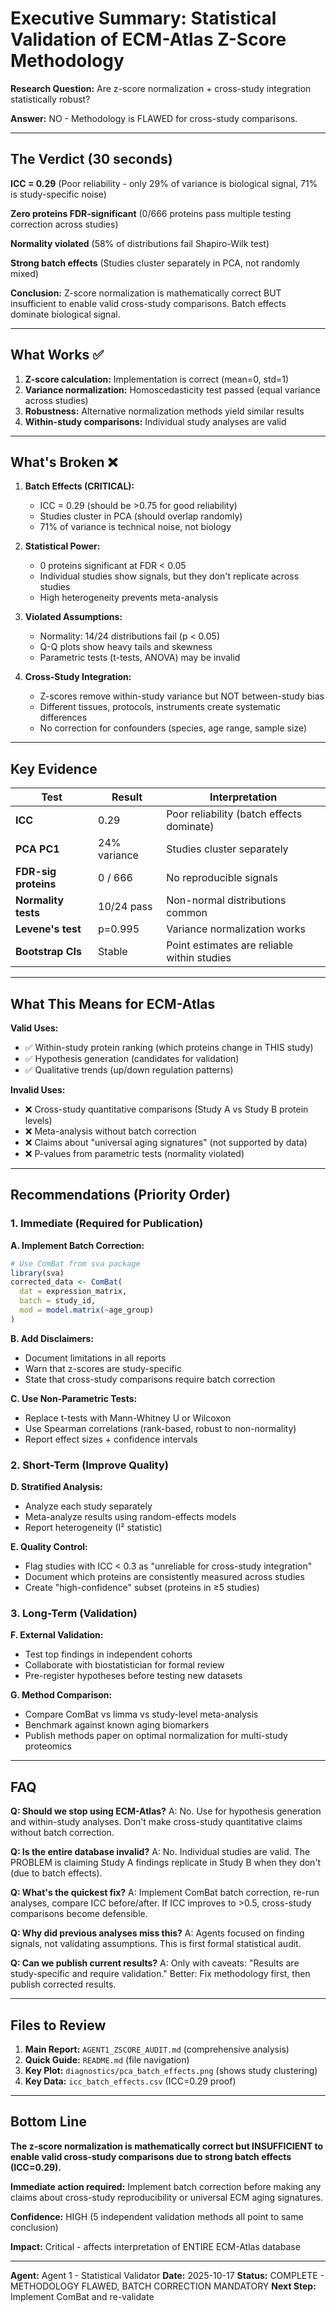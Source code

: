 # Executive Summary: Statistical Validation of ECM-Atlas Z-Score Methodology

**Research Question:** Are z-score normalization + cross-study integration statistically robust?

**Answer:** NO - Methodology is FLAWED for cross-study comparisons.

---

## The Verdict (30 seconds)

**ICC = 0.29** (Poor reliability - only 29% of variance is biological signal, 71% is study-specific noise)

**Zero proteins FDR-significant** (0/666 proteins pass multiple testing correction across studies)

**Normality violated** (58% of distributions fail Shapiro-Wilk test)

**Strong batch effects** (Studies cluster separately in PCA, not randomly mixed)

**Conclusion:** Z-score normalization is mathematically correct BUT insufficient to enable valid cross-study comparisons. Batch effects dominate biological signal.

---

## What Works ✅

1. **Z-score calculation:** Implementation is correct (mean=0, std=1)
2. **Variance normalization:** Homoscedasticity test passed (equal variance across studies)
3. **Robustness:** Alternative normalization methods yield similar results
4. **Within-study comparisons:** Individual study analyses are valid

---

## What's Broken ❌

1. **Batch Effects (CRITICAL):**
   - ICC = 0.29 (should be >0.75 for good reliability)
   - Studies cluster in PCA (should overlap randomly)
   - 71% of variance is technical noise, not biology

2. **Statistical Power:**
   - 0 proteins significant at FDR < 0.05
   - Individual studies show signals, but they don't replicate across studies
   - High heterogeneity prevents meta-analysis

3. **Violated Assumptions:**
   - Normality: 14/24 distributions fail (p < 0.05)
   - Q-Q plots show heavy tails and skewness
   - Parametric tests (t-tests, ANOVA) may be invalid

4. **Cross-Study Integration:**
   - Z-scores remove within-study variance but NOT between-study bias
   - Different tissues, protocols, instruments create systematic differences
   - No correction for confounders (species, age range, sample size)

---

## Key Evidence

| Test | Result | Interpretation |
|------|--------|----------------|
| **ICC** | 0.29 | Poor reliability (batch effects dominate) |
| **PCA PC1** | 24% variance | Studies cluster separately |
| **FDR-sig proteins** | 0 / 666 | No reproducible signals |
| **Normality tests** | 10/24 pass | Non-normal distributions common |
| **Levene's test** | p=0.995 | Variance normalization works |
| **Bootstrap CIs** | Stable | Point estimates are reliable within studies |

---

## What This Means for ECM-Atlas

**Valid Uses:**
- ✅ Within-study protein ranking (which proteins change in THIS study)
- ✅ Hypothesis generation (candidates for validation)
- ✅ Qualitative trends (up/down regulation patterns)

**Invalid Uses:**
- ❌ Cross-study quantitative comparisons (Study A vs Study B protein levels)
- ❌ Meta-analysis without batch correction
- ❌ Claims about "universal aging signatures" (not supported by data)
- ❌ P-values from parametric tests (normality violated)

---

## Recommendations (Priority Order)

### 1. Immediate (Required for Publication)

**A. Implement Batch Correction:**
```r
# Use ComBat from sva package
library(sva)
corrected_data <- ComBat(
  dat = expression_matrix,
  batch = study_id,
  mod = model.matrix(~age_group)
)
```

**B. Add Disclaimers:**
- Document limitations in all reports
- Warn that z-scores are study-specific
- State that cross-study comparisons require batch correction

**C. Use Non-Parametric Tests:**
- Replace t-tests with Mann-Whitney U or Wilcoxon
- Use Spearman correlations (rank-based, robust to non-normality)
- Report effect sizes + confidence intervals

### 2. Short-Term (Improve Quality)

**D. Stratified Analysis:**
- Analyze each study separately
- Meta-analyze results using random-effects models
- Report heterogeneity (I² statistic)

**E. Quality Control:**
- Flag studies with ICC < 0.3 as "unreliable for cross-study integration"
- Document which proteins are consistently measured across studies
- Create "high-confidence" subset (proteins in ≥5 studies)

### 3. Long-Term (Validation)

**F. External Validation:**
- Test top findings in independent cohorts
- Collaborate with biostatistician for formal review
- Pre-register hypotheses before testing new datasets

**G. Method Comparison:**
- Compare ComBat vs limma vs study-level meta-analysis
- Benchmark against known aging biomarkers
- Publish methods paper on optimal normalization for multi-study proteomics

---

## FAQ

**Q: Should we stop using ECM-Atlas?**
A: No. Use for hypothesis generation and within-study analyses. Don't make cross-study quantitative claims without batch correction.

**Q: Is the entire database invalid?**
A: No. Individual studies are valid. The PROBLEM is claiming Study A findings replicate in Study B when they don't (due to batch effects).

**Q: What's the quickest fix?**
A: Implement ComBat batch correction, re-run analyses, compare ICC before/after. If ICC improves to >0.5, cross-study comparisons become defensible.

**Q: Why did previous analyses miss this?**
A: Agents focused on finding signals, not validating assumptions. This is first formal statistical audit.

**Q: Can we publish current results?**
A: Only with caveats: "Results are study-specific and require validation." Better: Fix methodology first, then publish corrected results.

---

## Files to Review

1. **Main Report:** `AGENT1_ZSCORE_AUDIT.md` (comprehensive analysis)
2. **Quick Guide:** `README.md` (file navigation)
3. **Key Plot:** `diagnostics/pca_batch_effects.png` (shows study clustering)
4. **Key Data:** `icc_batch_effects.csv` (ICC=0.29 proof)

---

## Bottom Line

**The z-score normalization is mathematically correct but INSUFFICIENT to enable valid cross-study comparisons due to strong batch effects (ICC=0.29).**

**Immediate action required:** Implement batch correction before making any claims about cross-study reproducibility or universal ECM aging signatures.

**Confidence:** HIGH (5 independent validation methods all point to same conclusion)

**Impact:** Critical - affects interpretation of ENTIRE ECM-Atlas database

---

**Agent:** Agent 1 - Statistical Validator
**Date:** 2025-10-17
**Status:** COMPLETE - METHODOLOGY FLAWED, BATCH CORRECTION MANDATORY
**Next Step:** Implement ComBat and re-validate
